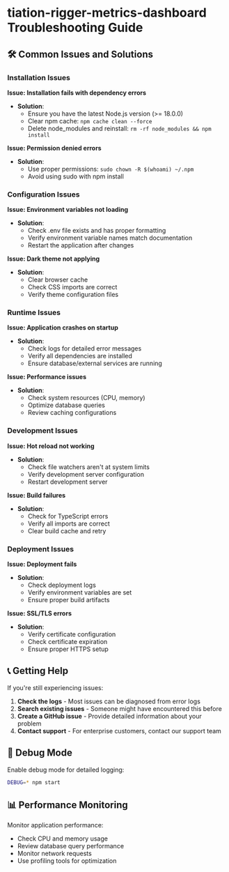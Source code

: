 # tiation-rigger-metrics-dashboard Troubleshooting Guide

## 🛠️ Common Issues and Solutions

### Installation Issues

**Issue: Installation fails with dependency errors**
- **Solution**: 
  - Ensure you have the latest Node.js version (>= 18.0.0)
  - Clear npm cache: `npm cache clean --force`
  - Delete node_modules and reinstall: `rm -rf node_modules && npm install`

**Issue: Permission denied errors**
- **Solution**: 
  - Use proper permissions: `sudo chown -R $(whoami) ~/.npm`
  - Avoid using sudo with npm install

### Configuration Issues

**Issue: Environment variables not loading**
- **Solution**: 
  - Check .env file exists and has proper formatting
  - Verify environment variable names match documentation
  - Restart the application after changes

**Issue: Dark theme not applying**
- **Solution**: 
  - Clear browser cache
  - Check CSS imports are correct
  - Verify theme configuration files

### Runtime Issues

**Issue: Application crashes on startup**
- **Solution**: 
  - Check logs for detailed error messages
  - Verify all dependencies are installed
  - Ensure database/external services are running

**Issue: Performance issues**
- **Solution**: 
  - Check system resources (CPU, memory)
  - Optimize database queries
  - Review caching configurations

### Development Issues

**Issue: Hot reload not working**
- **Solution**: 
  - Check file watchers aren't at system limits
  - Verify development server configuration
  - Restart development server

**Issue: Build failures**
- **Solution**: 
  - Check for TypeScript errors
  - Verify all imports are correct
  - Clear build cache and retry

### Deployment Issues

**Issue: Deployment fails**
- **Solution**: 
  - Check deployment logs
  - Verify environment variables are set
  - Ensure proper build artifacts

**Issue: SSL/TLS errors**
- **Solution**: 
  - Verify certificate configuration
  - Check certificate expiration
  - Ensure proper HTTPS setup

## 📞 Getting Help

If you're still experiencing issues:

1. **Check the logs** - Most issues can be diagnosed from error logs
2. **Search existing issues** - Someone might have encountered this before
3. **Create a GitHub issue** - Provide detailed information about your problem
4. **Contact support** - For enterprise customers, contact our support team

## 🔧 Debug Mode

Enable debug mode for detailed logging:
```bash
DEBUG=* npm start
```

## 📊 Performance Monitoring

Monitor application performance:
- Check CPU and memory usage
- Review database query performance
- Monitor network requests
- Use profiling tools for optimization

